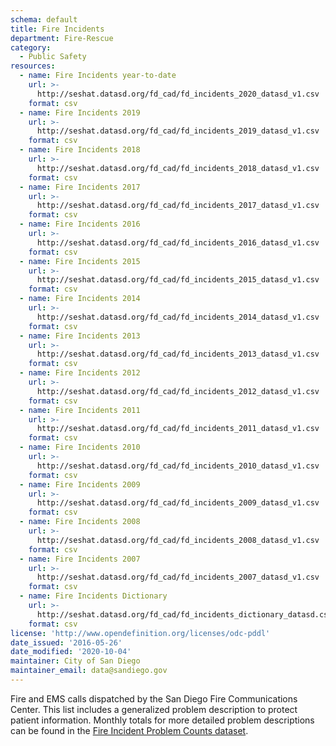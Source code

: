 ```yaml
---
schema: default
title: Fire Incidents
department: Fire-Rescue
category:
  - Public Safety
resources:
  - name: Fire Incidents year-to-date
    url: >-
      http://seshat.datasd.org/fd_cad/fd_incidents_2020_datasd_v1.csv
    format: csv
  - name: Fire Incidents 2019
    url: >-
      http://seshat.datasd.org/fd_cad/fd_incidents_2019_datasd_v1.csv
    format: csv
  - name: Fire Incidents 2018
    url: >-
      http://seshat.datasd.org/fd_cad/fd_incidents_2018_datasd_v1.csv
    format: csv
  - name: Fire Incidents 2017
    url: >-
      http://seshat.datasd.org/fd_cad/fd_incidents_2017_datasd_v1.csv
    format: csv
  - name: Fire Incidents 2016
    url: >-
      http://seshat.datasd.org/fd_cad/fd_incidents_2016_datasd_v1.csv
    format: csv
  - name: Fire Incidents 2015
    url: >-
      http://seshat.datasd.org/fd_cad/fd_incidents_2015_datasd_v1.csv
    format: csv
  - name: Fire Incidents 2014
    url: >-
      http://seshat.datasd.org/fd_cad/fd_incidents_2014_datasd_v1.csv
    format: csv
  - name: Fire Incidents 2013
    url: >-
      http://seshat.datasd.org/fd_cad/fd_incidents_2013_datasd_v1.csv
    format: csv
  - name: Fire Incidents 2012
    url: >-
      http://seshat.datasd.org/fd_cad/fd_incidents_2012_datasd_v1.csv
    format: csv
  - name: Fire Incidents 2011
    url: >-
      http://seshat.datasd.org/fd_cad/fd_incidents_2011_datasd_v1.csv
    format: csv
  - name: Fire Incidents 2010
    url: >-
      http://seshat.datasd.org/fd_cad/fd_incidents_2010_datasd_v1.csv
    format: csv
  - name: Fire Incidents 2009
    url: >-
      http://seshat.datasd.org/fd_cad/fd_incidents_2009_datasd_v1.csv
    format: csv
  - name: Fire Incidents 2008
    url: >-
      http://seshat.datasd.org/fd_cad/fd_incidents_2008_datasd_v1.csv
    format: csv
  - name: Fire Incidents 2007
    url: >-
      http://seshat.datasd.org/fd_cad/fd_incidents_2007_datasd_v1.csv
    format: csv
  - name: Fire Incidents Dictionary
    url: >-
      http://seshat.datasd.org/fd_cad/fd_incidents_dictionary_datasd.csv
    format: csv
license: 'http://www.opendefinition.org/licenses/odc-pddl'
date_issued: '2016-05-26'
date_modified: '2020-10-04'
maintainer: City of San Diego
maintainer_email: data@sandiego.gov
---
```

Fire and EMS calls dispatched by the San Diego Fire Communications Center. This list includes a generalized problem description to protect patient information. Monthly totals for more detailed problem descriptions can be found in the [Fire Incident Problem Counts dataset](/datasets/fire-incident-problem-agg/).
